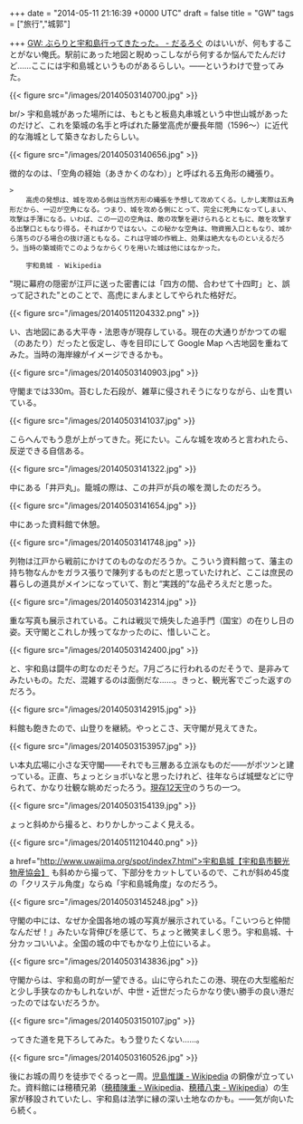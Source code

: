 
+++
date = "2014-05-11 21:16:39 +0000 UTC"
draft = false
title = "GW"
tags = ["旅行","城郭"]

+++
<a href="https://blog.daruyanagi.jp/entry/2014/05/10/200224">GW: ぶらりと宇和島行ってきたった。 - だるろぐ</a> のはいいが、何もすることがない俺氏。駅前にあった地図と睨めっこしながら何するか悩んでたんだけど……ここには宇和島城というものがあるらしい。――というわけで登ってみた。

{{< figure src="/images/20140503140700.jpg"  >}}

br/>
宇和島城があった場所には、もともと板島丸串城という中世山城があったのだけど、これを築城の名手と呼ばれた藤堂高虎が慶長年間（1596～）に近代的な海城として築きなおしたらしい。

{{< figure src="/images/20140503140656.jpg"  >}}

徴的なのは、「空角の経始（あきかくのなわ）」と呼ばれる五角形の縄張り。

    >
        高虎の発想は、城を攻める側は当然方形の縄張を予想して攻めてくる。しかし実際は五角形だから、一辺が空角になる。つまり、城を攻める側にとって、完全に死角になってしまい、攻撃は手薄になる。いわば、この一辺の空角は、敵の攻撃を避けられるとともに、敵を攻撃する出撃口ともなり得る。そればかりではない。この秘かな空角は、物資搬入口ともなり、城から落ちのびる場合の抜け道ともなる。これは守城の作戦上、効果は絶大なものといえるだろう。当時の築城術でこのようなからくりを用いた城は他にはなかった。

        宇和島城 - Wikipedia
    
"現に幕府の隠密が江戸に送った密書には「四方の間、合わせて十四町」と、誤って記された"とのことで、高虎にまんまとしてやられた格好だ。

{{< figure src="/images/20140511204332.png"  >}}

い、古地図にある大平寺・法恩寺が現存している。現在の大通りがかつての堀（のあたり）だったと仮定し、寺を目印にして Google Map へ古地図を重ねてみた。当時の海岸線がイメージできるかも。

{{< figure src="/images/20140503140903.jpg"  >}}

守閣までは330m。苔むした石段が、雑草に侵されそうになりながら、山を貫いている。

{{< figure src="/images/20140503141037.jpg"  >}}

こらへんでもう息が上がってきた。死にたい。こんな城を攻めろと言われたら、反逆できる自信ある。

{{< figure src="/images/20140503141322.jpg"  >}}

中にある「井戸丸」。籠城の際は、この井戸が兵の喉を潤したのだろう。

{{< figure src="/images/20140503141654.jpg"  >}}

中にあった資料館で休憩。

{{< figure src="/images/20140503141748.jpg"  >}}

列物は江戸から戦前にかけてのものなのだろうか。こういう資料館って、藩主の持ち物なんかをガラス張りで陳列するものだと思っていたけれど、ここは庶民の暮らしの道具がメインになっていて、割と“実践的”な品ぞろえだと思った。

{{< figure src="/images/20140503142314.jpg"  >}}

重な写真も展示されている。これは戦災で焼失した追手門（国宝）の在りし日の姿。天守閣とこれしか残ってなかったのに、惜しいこと。

{{< figure src="/images/20140503142400.jpg"  >}}

と、宇和島は闘牛の町なのだそうだ。7月ごろに行われるのだそうで、是非みてみたいもの。ただ、混雑するのは面倒だな……。きっと、観光客でごった返すのだろう。

{{< figure src="/images/20140503142915.jpg"  >}}

料館も飽きたので、山登りを継続。やっとこさ、天守閣が見えてきた。

{{< figure src="/images/20140503153957.jpg"  >}}

い本丸広場に小さな天守閣――それでも三層ある立派なものだ――がポツンと建っている。正直、ちょっとショボいなと思ったけれど、往年ならば城壁などに守られて、かなり壮観な眺めだったろう。<a href="http://ja.wikipedia.org/wiki/%E7%8F%BE%E5%AD%98%E5%A4%A9%E5%AE%88">現存12天守</a>のうちの一つ。

{{< figure src="/images/20140503154139.jpg"  >}}

ょっと斜めから撮ると、わりかしかっこよく見える。

{{< figure src="/images/20140511210440.png"  >}}

a href="http://www.uwajima.org/spot/index7.html">宇和島城【宇和島市観光物産協会】</a> も斜めから撮って、下部分をカットしているので、これが斜め45度の「クリステル角度」ならぬ「宇和島城角度」なのだろう。

{{< figure src="/images/20140503145248.jpg"  >}}

守閣の中には、なぜか全国各地の城の写真が展示されている。「こいつらと仲間なんだぜ！」みたいな背伸びを感じて、ちょっと微笑ましく思う。宇和島城、十分カッコいいよ。全国の城の中でもかなり上位にいるよ。

{{< figure src="/images/20140503143836.jpg"  >}}

守閣からは、宇和島の町が一望できる。山に守られたこの港、現在の大型艦船だと少し手狭なのかもしれないが、中世・近世だったらかなり使い勝手の良い港だったのではないだろうか。

{{< figure src="/images/20140503150107.jpg"  >}}

ってきた道を見下ろしてみた。もう登りたくない……。

{{< figure src="/images/20140503160526.jpg"  >}}

後にお城の周りを徒歩でぐるっと一周。<a href="http://ja.wikipedia.org/wiki/%E5%85%90%E5%B3%B6%E6%83%9F%E8%AC%99">児島惟謙 - Wikipedia</a> の銅像が立っていた。資料館には穂積兄弟（<a href="http://ja.wikipedia.org/wiki/%E7%A9%82%E7%A9%8D%E9%99%B3%E9%87%8D">穂積陳重 - Wikipedia</a>、<a href="http://ja.wikipedia.org/wiki/%E7%A9%82%E7%A9%8D%E5%85%AB%E6%9D%9F">穂積八束 - Wikipedia</a>）の生家が移設されていたし、宇和島は法学に縁の深い土地なのかも。――気が向いたら続く。


